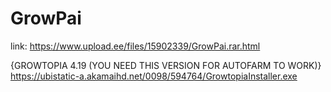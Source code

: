 # GrowPai
link: https://www.upload.ee/files/15902339/GrowPai.rar.html

{GROWTOPIA 4.19 (YOU NEED THIS VERSION FOR AUTOFARM TO WORK)} https://ubistatic-a.akamaihd.net/0098/594764/GrowtopiaInstaller.exe
